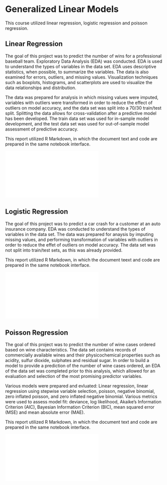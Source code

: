 
# Generalized Linear Models

This course utilized linear regression, logistic regression and poisson regression.

## Linear Regression
The goal of this project was to predict the number of wins for a professional baseball team. Exploratory Data Analysis (EDA) was conducted. EDA is used to understand the types of variables in the data set. EDA uses descriptive statistics, when possible, to summarize the variables. The data is also examined for errors, outliers, and missing values. Visualization techniques such as boxplots, histograms, and scatterplots are used to visualize the data relationships and distribution.

The data was prepared for analysis in which missing values were imputed, variables with outliers were transformed in order to reduce the effect of outliers on model accuracy, and the data set was split into a 70/30 train/test split. Splitting the data allows for cross-validation after a predictive model has been developed. The train data set was used for in-sample model development, and the test data set was used for out-of-sample model assessment of predictive accuracy.

This report utilized R Markdown, in which the document text and code are prepared in the same notebook interface. 

![first assignment](Unit1_Moneyball_Wanat_Final.pdf)

## Logistic Regression
The goal of this project was to predict a car crash for a customer at an auto insurance company. EDA was conducted to understand the types of variables in the data set. The data was prepared for anaysis by imputing missing values, and performing transformation of variables with outliers in order to reduce the effet of outliers on model accuracy. The data set was not split into train/test sets, as this was already provided. 

This report utilized R Markdown, in which the document teext and code are prepared in the same notebook interface.

![second assignment](Unit2_Insurance_Wanat_Final.pdf)

## Poisson Regression
The goal of this project was to predict the number of wine cases ordered based on wine characteristics. The data set contains records of commercially available wines and
their physicochemical properties such as acidity, sulfur dioxide, sulphates and residual sugar. In order to build a model to provide a prediction of the number of wine cases ordered, an EDA of the data set was completed prior to this analysis, which allowed for an evaluation and selection of the most promising predictor variables.

Various models were prepared and evluated: Linear regression, linear regression using stepwise variable selection, poisson, negative binomial, zero inflated poisson, and zero inflated negative binomial. Various metrics were used to assess model fit: deviance, log likelihood, Akaike’s Information Criterion (AIC), Bayesian Information Criterion (BIC), mean squared error (MSE) and mean absolute error (MAE).

This report utilized R Markdown, in which the document text and code are prepared in the same notebook interface. 

![third assignment](Unit3_Wine_Sales_Wanat_Final.pdf)
